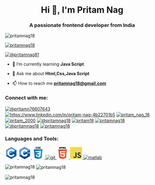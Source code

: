 <h1 align="center">Hi 👋, I'm Pritam Nag</h1>
<h3 align="center">A passionate frontend developer from India</h3>

<p align="left"> <img src="https://komarev.com/ghpvc/?username=pritamnag18&label=Profile%20views&color=0e75b6&style=flat" alt="pritamnag18" /> </p>

<p align="left"> <a href="https://github.com/ryo-ma/github-profile-trophy"><img src="https://github-profile-trophy.vercel.app/?username=pritamnag18" alt="pritamnag18" /></a> </p>

<p align="left"> <a href="https://twitter.com/@pritamnag81" target="blank"><img src="https://img.shields.io/twitter/follow/@pritamnag81?logo=twitter&style=for-the-badge" alt="@pritamnag81" /></a> </p>

- 🌱 I’m currently learning **Java Script**

- 💬 Ask me about **Html,Css,Java Script**

- 📫 How to reach me **pritamnag18@gmail.com**

<h3 align="left">Connect with me:</h3>
<p align="left">
<a href="https://twitter.com/@pritamn76607643" target="blank"><img align="center" src="https://raw.githubusercontent.com/rahuldkjain/github-profile-readme-generator/master/src/images/icons/Social/twitter.svg" alt="@pritamn76607643" height="30" width="40" /></a>
<a href="https://linkedin.com/in/https://www.linkedin.com/in/pritam-nag-4b22701b5" target="blank"><img align="center" src="https://raw.githubusercontent.com/rahuldkjain/github-profile-readme-generator/master/src/images/icons/Social/linked-in-alt.svg" alt="https://www.linkedin.com/in/pritam-nag-4b22701b5" height="30" width="40" /></a>
<a href="https://instagram.com/pritam_nag_18" target="blank"><img align="center" src="https://raw.githubusercontent.com/rahuldkjain/github-profile-readme-generator/master/src/images/icons/Social/instagram.svg" alt="pritam_nag_18" height="30" width="40" /></a>
<a href="https://www.codechef.com/users/pritam_2000" target="blank"><img align="center" src="https://cdn.jsdelivr.net/npm/simple-icons@3.1.0/icons/codechef.svg" alt="pritam_2000" height="30" width="40" /></a>
<a href="https://www.hackerrank.com/@pritamnag18" target="blank"><img align="center" src="https://raw.githubusercontent.com/rahuldkjain/github-profile-readme-generator/master/src/images/icons/Social/hackerrank.svg" alt="@pritamnag18" height="30" width="40" /></a>
<a href="https://codeforces.com/profile/pritam18" target="blank"><img align="center" src="https://cdn.jsdelivr.net/npm/simple-icons@3.0.1/icons/codeforces.svg" alt="pritam18" height="30" width="40" /></a>
<a href="https://www.leetcode.com/pritamnag18" target="blank"><img align="center" src="https://raw.githubusercontent.com/rahuldkjain/github-profile-readme-generator/master/src/images/icons/Social/leet-code.svg" alt="pritamnag18" height="30" width="40" /></a>
<a href="https://www.hackerearth.com/@pritamnag18" target="blank"><img align="center" src="https://raw.githubusercontent.com/rahuldkjain/github-profile-readme-generator/master/src/images/icons/Social/hackerearth.svg" alt="@pritamnag18" height="30" width="40" /></a>
<a href="https://auth.geeksforgeeks.org/user/pritamnag18" target="blank"><img align="center" src="https://raw.githubusercontent.com/rahuldkjain/github-profile-readme-generator/master/src/images/icons/Social/geeks-for-geeks.svg" alt="pritamnag18" height="30" width="40" /></a>
</p>

<h3 align="left">Languages and Tools:</h3>
<p align="left"> <a href="https://www.cprogramming.com/" target="_blank"> <img src="https://raw.githubusercontent.com/devicons/devicon/master/icons/c/c-original.svg" alt="c" width="40" height="40"/> </a> <a href="https://www.w3schools.com/cpp/" target="_blank"> <img src="https://raw.githubusercontent.com/devicons/devicon/master/icons/cplusplus/cplusplus-original.svg" alt="cplusplus" width="40" height="40"/> </a> <a href="https://www.w3schools.com/css/" target="_blank"> <img src="https://raw.githubusercontent.com/devicons/devicon/master/icons/css3/css3-original-wordmark.svg" alt="css3" width="40" height="40"/> </a> <a href="https://git-scm.com/" target="_blank"> <img src="https://www.vectorlogo.zone/logos/git-scm/git-scm-icon.svg" alt="git" width="40" height="40"/> </a> <a href="https://www.w3.org/html/" target="_blank"> <img src="https://raw.githubusercontent.com/devicons/devicon/master/icons/html5/html5-original-wordmark.svg" alt="html5" width="40" height="40"/> </a> <a href="https://developer.mozilla.org/en-US/docs/Web/JavaScript" target="_blank"> <img src="https://raw.githubusercontent.com/devicons/devicon/master/icons/javascript/javascript-original.svg" alt="javascript" width="40" height="40"/> </a> <a href="https://www.mathworks.com/" target="_blank"> <img src="https://upload.wikimedia.org/wikipedia/commons/2/21/Matlab_Logo.png" alt="matlab" width="40" height="40"/> </a> </p>

<p><img align="left" src="https://github-readme-stats.vercel.app/api/top-langs?username=pritamnag18&show_icons=true&locale=en&layout=compact" alt="pritamnag18" /></p>

<p>&nbsp;<img align="center" src="https://github-readme-stats.vercel.app/api?username=pritamnag18&show_icons=true&locale=en" alt="pritamnag18" /></p>

<p><img align="center" src="https://github-readme-streak-stats.herokuapp.com/?user=pritamnag18&" alt="pritamnag18" /></p>
